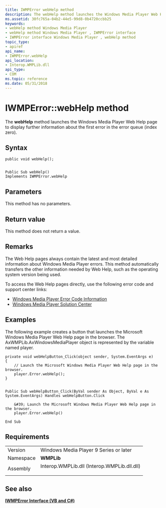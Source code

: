 ```yaml
---
title: IWMPError webHelp method
description: The webHelp method launches the Windows Media Player Web Help page to display further information about the first error in the error queue (index zero).
ms.assetid: 30fc765a-04b2-44e5-99d8-0b4720ccbb25
keywords:
- webHelp method Windows Media Player
- webHelp method Windows Media Player , IWMPError interface
- IWMPError interface Windows Media Player , webHelp method
topic_type:
- apiref
api_name:
- IWMPError.webHelp
api_location:
- Interop.WMPLib.dll
api_type:
- COM
ms.topic: reference
ms.date: 05/31/2018
---
```


# IWMPError::webHelp method

The **webHelp** method launches the Windows Media Player Web Help page to display further information about the first error in the error queue (index zero).

## Syntax


```CSharp
public void webHelp();
```


```VB

Public Sub webHelp()
Implements IWMPError.webHelp
```





## Parameters

This method has no parameters.

## Return value

This method does not return a value.

## Remarks

The Web Help pages always contain the latest and most detailed information about Windows Media Player errors. This method automatically transfers the other information needed by Web Help, such as the operating system version being used.

To access the Web Help pages directly, use the following error code and support center links:

-   [Windows Media Player Error Code Information](https://support.microsoft.com/kb/886273)
-   [Windows Media Player Solution Center](https://support.microsoft.com/ph/7763#tab0)

## Examples

The following example creates a button that launches the Microsoft Windows Media Player Web Help page in the browser. The AxWMPLib.AxWindowsMediaPlayer object is represented by the variable named player.


```CSharp
private void webHelpButton_Click(object sender, System.EventArgs e)
{
    // Launch the Microsoft Windows Media Player Web Help page in the browser.
    player.Error.webHelp();
}
```


```VB

Public Sub webHelpButton_Click(ByVal sender As Object, ByVal e As System.EventArgs) Handles webHelpButton.Click

    &#39; Launch the Microsoft Windows Media Player Web Help page in the browser.
    player.Error.webHelp()

End Sub
```





## Requirements



|                      |                                                                                                                        |
|----------------------|------------------------------------------------------------------------------------------------------------------------|
| Version<br/>   | Windows Media Player 9 Series or later<br/>                                                                      |
| Namespace<br/> | **WMPLib**<br/>                                                                                                  |
| Assembly<br/>  | <dl> <dt>Interop.WMPLib.dll (Interop.WMPLib.dll.dll)</dt> </dl> |



## See also

<dl> <dt>

[**IWMPError Interface (VB and C#)**](iwmperror--vb-and-c.md)
</dt> </dl>

 

 





